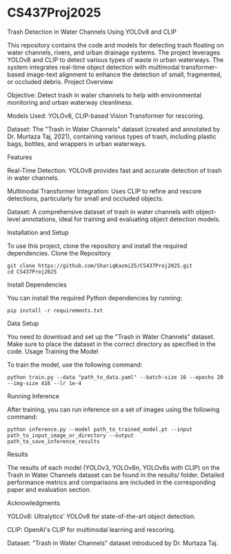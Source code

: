 # CS437Proj2025

Trash Detection in Water Channels Using YOLOv8 and CLIP

This repository contains the code and models for detecting trash floating on water channels, rivers, and urban drainage systems. The project leverages YOLOv8 and CLIP to detect various types of waste in urban waterways. The system integrates real-time object detection with multimodal transformer-based image-text alignment to enhance the detection of small, fragmented, or occluded debris.
Project Overview

Objective: Detect trash in water channels to help with environmental monitoring and urban waterway cleanliness.

Models Used: YOLOv8, CLIP-based Vision Transformer for rescoring.

Dataset: The "Trash in Water Channels" dataset (created and annotated by Dr. Murtaza Taj, 2021), containing various types of trash, including plastic bags, bottles, and wrappers in urban waterways.

Features

Real-Time Detection: YOLOv8 provides fast and accurate detection of trash in water channels.

Multimodal Transformer Integration: Uses CLIP to refine and rescore detections, particularly for small and occluded objects.

Dataset: A comprehensive dataset of trash in water channels with object-level annotations, ideal for training and evaluating object detection models.

Installation and Setup

To use this project, clone the repository and install the required dependencies.
Clone the Repository


    git clone https://github.com/ShariqKazmi25/CS437Proj2025.git
    cd CS437Proj2025

Install Dependencies

You can install the required Python dependencies by running:
   
    pip install -r requirements.txt

Data Setup

You need to download and set up the "Trash in Water Channels" dataset. Make sure to place the dataset in the correct directory as specified in the code.
Usage
Training the Model

To train the model, use the following command:

    python train.py --data "path_to_data.yaml" --batch-size 16 --epochs 20 --img-size 416 --lr 1e-4

    
Running Inference

After training, you can run inference on a set of images using the following command:

    python inference.py --model path_to_trained_model.pt --input path_to_input_image_or_directory --output path_to_save_inference_results


Results

The results of each model (YOLOv3, YOLOv8n, YOLOv8s with CLIP) on the Trash in Water Channels dataset can be found in the results/ folder. Detailed performance metrics and comparisons are included in the corresponding paper and evaluation section.

Acknowledgments

YOLOv8: Ultralytics' YOLOv8 for state-of-the-art object detection.

CLIP: OpenAI's CLIP for multimodal learning and rescoring.

Dataset: "Trash in Water Channels" dataset introduced by Dr. Murtaza Taj.
